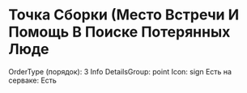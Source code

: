# Точка Сборки (Место Встречи И Помощь В Поиске Потерянных Люде

OrderType (порядок): 3 Info
DetailsGroup: point
Icon: sign
Есть на серваке: Есть